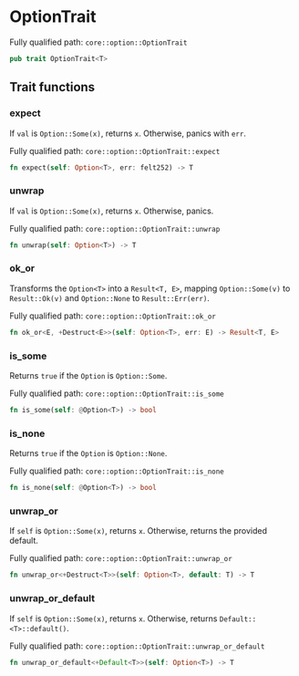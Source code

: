 # OptionTrait

Fully qualified path: `core::option::OptionTrait`

```rust
pub trait OptionTrait<T>
```

## Trait functions

### expect

If `val` is `Option::Some(x)`, returns `x`. Otherwise, panics with `err`.

Fully qualified path: `core::option::OptionTrait::expect`

```rust
fn expect(self: Option<T>, err: felt252) -> T
```


### unwrap

If `val` is `Option::Some(x)`, returns `x`. Otherwise, panics.

Fully qualified path: `core::option::OptionTrait::unwrap`

```rust
fn unwrap(self: Option<T>) -> T
```


### ok_or

Transforms the `Option<T>` into a `Result<T, E>`, mapping `Option::Some(v)` to `Result::Ok(v)` and `Option::None` to `Result::Err(err)`.

Fully qualified path: `core::option::OptionTrait::ok_or`

```rust
fn ok_or<E, +Destruct<E>>(self: Option<T>, err: E) -> Result<T, E>
```


### is_some

Returns `true` if the `Option` is `Option::Some`.

Fully qualified path: `core::option::OptionTrait::is_some`

```rust
fn is_some(self: @Option<T>) -> bool
```


### is_none

Returns `true` if the `Option` is `Option::None`.

Fully qualified path: `core::option::OptionTrait::is_none`

```rust
fn is_none(self: @Option<T>) -> bool
```


### unwrap_or

If `self` is `Option::Some(x)`, returns `x`. Otherwise, returns the provided default.

Fully qualified path: `core::option::OptionTrait::unwrap_or`

```rust
fn unwrap_or<+Destruct<T>>(self: Option<T>, default: T) -> T
```


### unwrap_or_default

If `self` is `Option::Some(x)`, returns `x`. Otherwise, returns `Default::<T>::default()`.

Fully qualified path: `core::option::OptionTrait::unwrap_or_default`

```rust
fn unwrap_or_default<+Default<T>>(self: Option<T>) -> T
```


